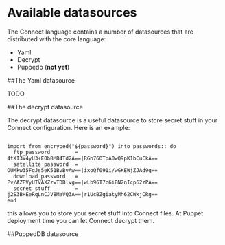 # Available datasources

The Connect language contains a number of datasources that are distributed with the core language:
- Yaml
- Decrypt
- Puppedb (**not yet**)

##The Yaml datasource

TODO


##The decrypt datasource

The decrypt datasource is a useful datasource to store secret stuff in your Connect configuration. Here is an example:

```

import from encryped("${password}") into passwords:: do
  ftp_password        = 4tXI3V4yU3+E0b8MB4Td2A==|RGh76OTpA0wQ9pK1bCuCkA==
  satellite_password  = OUMkw35FgJs5eK51BvBvAw==|ixoQf091i/wGKEWjZJAd9g==
  download_password   = Pv/AZPVyUTVAXZzwTDBlvg==|wLb96I7c6iBN2nIcp62zPA==
  secret_stuff        = j2S3BHEeRqLnCJV8MaVQ3A==|r1UcBZgiatyMh62CWxjCRg==
end
```
this allows you to store your secret stuff into Connect files. At Puppet deployment time you can let Connect decrypt them.

##PuppedDB datasource

